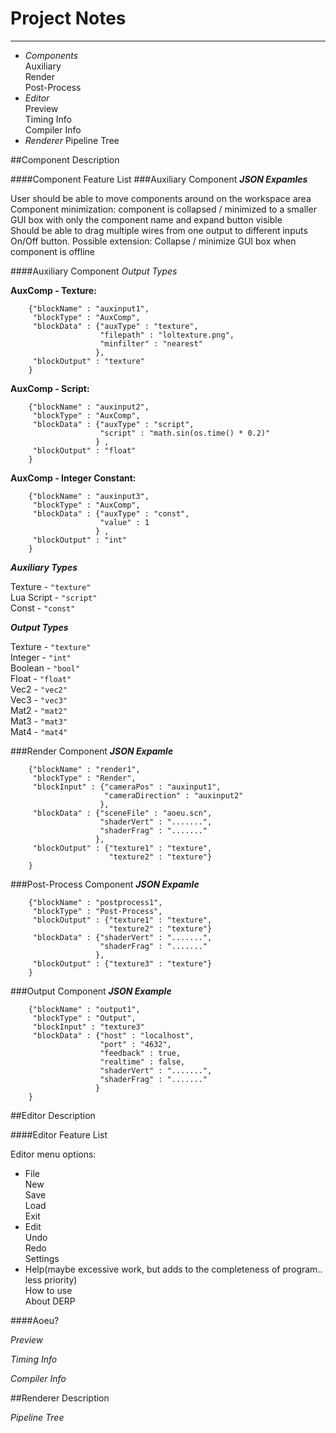 
Project Notes
=============
----------------
* _Components_  
Auxiliary  
Render  
Post-Process  
* _Editor_  
Preview  
Timing Info  
Compiler Info  
* _Renderer_
Pipeline Tree

##Component Description

####Component Feature List
###Auxiliary Component
**_JSON Expamles_**

User should be able to move components around on the workspace area
Component minimization: component is collapsed / minimized to a smaller GUI box with only the component name and expand button visible  
Should be able to drag multiple wires from one output to different inputs  
On/Off button. Possible extension: Collapse / minimize GUI box when component is offline  

####Auxiliary Component
_Output Types_

**AuxComp - Texture:**

        {"blockName" : "auxinput1",  
         "blockType" : "AuxComp",  
         "blockData" : {"auxType" : "texture",  
                        "filepath" : "loltexture.png",  
                        "minfilter" : "nearest"  
                       },  
         "blockOutput" : "texture"  
        }  

**AuxComp - Script:**

        {"blockName" : "auxinput2",  
         "blockType" : "AuxComp",  
         "blockData" : {"auxType" : "script",  
                        "script" : "math.sin(os.time() * 0.2)"  
                       } ,  
         "blockOutput" : "float"  
        }  
        
**AuxComp - Integer Constant:**

        {"blockName" : "auxinput3",  
         "blockType" : "AuxComp",  
         "blockData" : {"auxType" : "const",  
                        "value" : 1  
                       } ,  
         "blockOutput" : "int"  
        }  
        
**_Auxiliary Types_**

Texture - `"texture"`  
Lua Script - `"script"`  
Const - `"const"`  

**_Output Types_**

Texture - `"texture"`  
Integer - `"int"`  
Boolean - `"bool"`  
Float - `"float"`  
Vec2 - `"vec2"`  
Vec3 - `"vec3"`  
Mat2 - `"mat2"`  
Mat3 - `"mat3"`  
Mat4 - `"mat4"`

###Render Component
**_JSON Expamle_**

        {"blockName" : "render1",
         "blockType" : "Render",
         "blockInput" : {"cameraPos" : "auxinput1",
                         "cameraDirection" : "auxinput2"
                        },
         "blockData" : {"sceneFile" : "aoeu.scn",
                        "shaderVert" : ".......",
                        "shaderFrag" : "......."
                       },
         "blockOutput" : {"texture1" : "texture",
                          "texture2" : "texture"}
        }
        
###Post-Process Component
**_JSON Expamle_**

        {"blockName" : "postprocess1",
         "blockType" : "Post-Process",
         "blockOutput" : {"texture1" : "texture",
                          "texture2" : "texture"}
         "blockData" : {"shaderVert" : ".......",
                        "shaderFrag" : "......."
                       },
         "blockOutput" : {"texture3" : "texture"}
        }
        
###Output Component
**_JSON Example_**

        {"blockName" : "output1",
         "blockType" : "Output",
         "blockInput" : "texture3"
         "blockData" : {"host" : "localhost",
                        "port" : "4632",
                        "feedback" : true,
                        "realtime" : false,
                        "shaderVert" : ".......",
                        "shaderFrag" : "......."
                       }
        }
        
##Editor Description

####Editor Feature List

Editor menu options: 

* File  
New  
Save  
Load  
Exit
* Edit  
Undo  
Redo  
Settings
* Help(maybe excessive work, but adds to the completeness of program.. less priority)  
How to use  
About DERP  

####Aoeu?

_Preview_

_Timing Info_

_Compiler Info_

##Renderer Description

_Pipeline Tree_